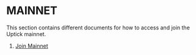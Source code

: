 # MAINNET

This section contains different documents for how to access and join the Uptick mainnet.

1. [Join Mainnet](join.md)
